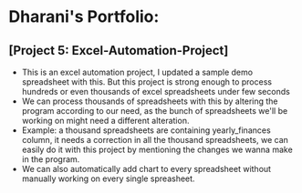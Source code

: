 # Dharani's Portfolio:

## [Project 5: Excel-Automation-Project]
* This is an excel automation project, I updated a sample demo spreadsheet with this. But this project is strong enough to process hundreds or even thousands of excel spreadsheets under few seconds
* We can process thousands of spreadsheets with this by altering the program according to our need, as the bunch of spreadsheets we'll be working on might need a different alteration.
* Example: a thousand spreadsheets are containing yearly_finances column, it needs a correction in all the thousand spreadsheets, we can easily do it with this project by mentioning the changes we wanna make in the program.
* We can also automatically add chart to every spreadsheet without manually working on every single spreasheet.
